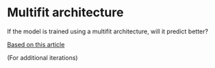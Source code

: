 # Multifit architecture

If the model is trained using a multifit architecture, will it predict better?

<a href="https://nlp.fast.ai/classification/2019/09/10/multifit.html">Based on this article</a>

(For additional iterations)
